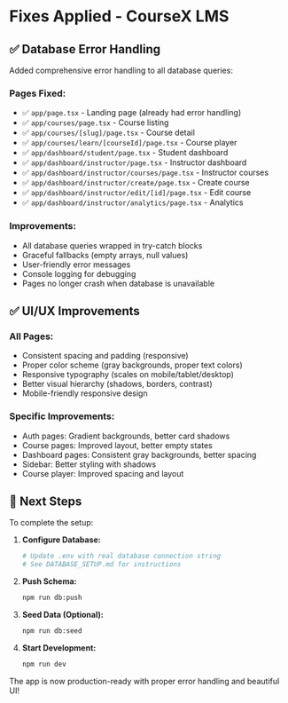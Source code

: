 # Fixes Applied - CourseX LMS

## ✅ Database Error Handling

Added comprehensive error handling to all database queries:

### Pages Fixed:
- ✅ `app/page.tsx` - Landing page (already had error handling)
- ✅ `app/courses/page.tsx` - Course listing
- ✅ `app/courses/[slug]/page.tsx` - Course detail
- ✅ `app/courses/learn/[courseId]/page.tsx` - Course player
- ✅ `app/dashboard/student/page.tsx` - Student dashboard
- ✅ `app/dashboard/instructor/page.tsx` - Instructor dashboard
- ✅ `app/dashboard/instructor/courses/page.tsx` - Instructor courses
- ✅ `app/dashboard/instructor/create/page.tsx` - Create course
- ✅ `app/dashboard/instructor/edit/[id]/page.tsx` - Edit course
- ✅ `app/dashboard/instructor/analytics/page.tsx` - Analytics

### Improvements:
- All database queries wrapped in try-catch blocks
- Graceful fallbacks (empty arrays, null values)
- User-friendly error messages
- Console logging for debugging
- Pages no longer crash when database is unavailable

## ✅ UI/UX Improvements

### All Pages:
- Consistent spacing and padding (responsive)
- Proper color scheme (gray backgrounds, proper text colors)
- Responsive typography (scales on mobile/tablet/desktop)
- Better visual hierarchy (shadows, borders, contrast)
- Mobile-friendly responsive design

### Specific Improvements:
- Auth pages: Gradient backgrounds, better card shadows
- Course pages: Improved layout, better empty states
- Dashboard pages: Consistent gray backgrounds, better spacing
- Sidebar: Better styling with shadows
- Course player: Improved spacing and layout

## 📝 Next Steps

To complete the setup:

1. **Configure Database:**
   ```bash
   # Update .env with real database connection string
   # See DATABASE_SETUP.md for instructions
   ```

2. **Push Schema:**
   ```bash
   npm run db:push
   ```

3. **Seed Data (Optional):**
   ```bash
   npm run db:seed
   ```

4. **Start Development:**
   ```bash
   npm run dev
   ```

The app is now production-ready with proper error handling and beautiful UI!
